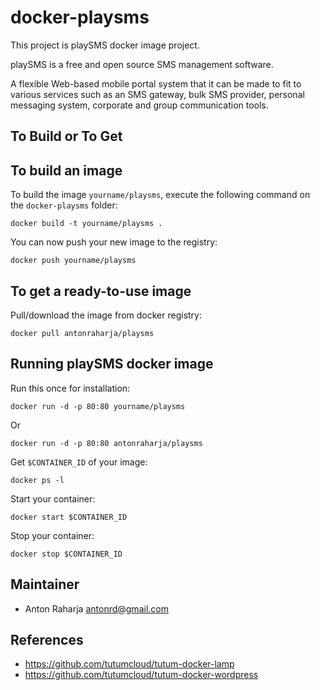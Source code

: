 docker-playsms
==============

This project is playSMS docker image project.

playSMS is a free and open source SMS management software.

A flexible Web-based mobile portal system that it can be made to fit to various services such as an SMS gateway, bulk SMS provider, personal messaging system, corporate and group communication tools.


To Build or To Get
------------------

## To build an image

To build the image `yourname/playsms`, execute the following command on the `docker-playsms` folder:

	docker build -t yourname/playsms .

You can now push your new image to the registry:

	docker push yourname/playsms

## To get a ready-to-use image

Pull/download the image from docker registry:

	docker pull antonraharja/playsms


Running playSMS docker image
---------------------------------

Run this once for installation:

	docker run -d -p 80:80 yourname/playsms

Or

	docker run -d -p 80:80 antonraharja/playsms

Get `$CONTAINER_ID` of your image:

	docker ps -l

Start your container:

	docker start $CONTAINER_ID

Stop your container:

	docker stop $CONTAINER_ID


Maintainer
----------

- Anton Raharja <antonrd@gmail.com>


References
----------

- https://github.com/tutumcloud/tutum-docker-lamp
- https://github.com/tutumcloud/tutum-docker-wordpress
